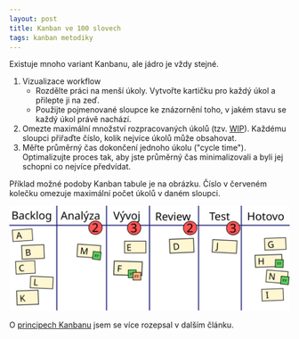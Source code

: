 ```yaml
---
layout: post
title: Kanban ve 100 slovech
tags: kanban metodiky
---
```


Existuje mnoho variant Kanbanu, ale jádro je vždy stejné.

<!--more-->

1. Vizualizace workflow
   - Rozdělte práci na menší úkoly. Vytvořte kartičku pro každý úkol a přilepte ji na zeď.
   - Použijte pojmenované sloupce ke znázornění toho, v jakém stavu se každý úkol právě nachází.
2. Omezte maximální množství rozpracovaných úkolů (tzv. [WIP](/wip-vs-kapacita/)).
   Každému sloupci přiřaďte číslo, kolik nejvíce úkolů může obsahovat.
3. Měřte průměrný čas dokončení jednoho úkolu ("cycle time").
   Optimalizujte proces tak, aby jste průměrný čas minimalizovali a byli jej schopni co nejvíce předvídat.

Příklad možné podoby Kanban tabule je na obrázku. Číslo v červeném kolečku omezuje maximální počet úkolů v daném sloupci.

![](/images/blog/kanban.svg)

O [principech Kanbanu](/principy-kanbanu/) jsem se více rozepsal v dalším článku.

